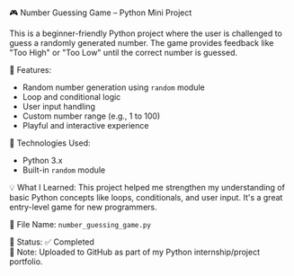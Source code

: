 
🎮 Number Guessing Game – Python Mini Project

This is a beginner-friendly Python project where the user is challenged to guess a randomly generated number. The game provides feedback like "Too High" or "Too Low" until the correct number is guessed.

🧠 Features:
- Random number generation using `random` module
- Loop and conditional logic
- User input handling
- Custom number range (e.g., 1 to 100)
- Playful and interactive experience

🔧 Technologies Used:
- Python 3.x
- Built-in `random` module

💡 What I Learned:
This project helped me strengthen my understanding of basic Python concepts like loops, conditionals, and user input. It's a great entry-level game for new programmers.

📂 File Name:
`number_guessing_game.py`

📌 Status: ✅ Completed  
📎 Note: Uploaded to GitHub as part of my Python internship/project portfolio.
